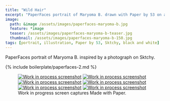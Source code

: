 ```yaml
---
title: "Wild Hair"
excerpt: "PaperFaces portrait of Maryoma B. drawn with Paper by 53 on an iPad."
image: 
  path: &image /assets/images/paperfaces-maryoma-b.jpg 
  feature: *image
  teaser: /assets/images/paperfaces-maryoma-b-teaser.jpg
  thumbnail: /assets/images/paperfaces-maryoma-b-150.jpg
tags: [portrait, illustration, Paper by 53, Sktchy, black and white]
---
```


PaperFaces portrait of Maryoma B. inspired by a photograph on Sktchy.

{% include boilerplate/paperfaces-2.md %}

<figure class="third">
  <a href="{{ site.url }}/assets/images/paperfaces-maryoma-b-process-1-lg.jpg"><img src="{{ site.url }}/assets/images/paperfaces-maryoma-b-process-1-600.jpg" alt="Work in process screenshot"></a>
  <a href="{{ site.url }}/assets/images/paperfaces-maryoma-b-process-2-lg.jpg"><img src="{{ site.url }}/assets/images/paperfaces-maryoma-b-process-2-600.jpg" alt="Work in process screenshot"></a>
  <a href="{{ site.url }}/assets/images/paperfaces-maryoma-b-process-3-lg.jpg"><img src="{{ site.url }}/assets/images/paperfaces-maryoma-b-process-3-600.jpg" alt="Work in process screenshot"></a>
  <a href="{{ site.url }}/assets/images/paperfaces-maryoma-b-process-4-lg.jpg"><img src="{{ site.url }}/assets/images/paperfaces-maryoma-b-process-4-600.jpg" alt="Work in process screenshot"></a>
  <a href="{{ site.url }}/assets/images/paperfaces-maryoma-b-process-5-lg.jpg"><img src="{{ site.url }}/assets/images/paperfaces-maryoma-b-process-5-600.jpg" alt="Work in process screenshot"></a>
  <a href="{{ site.url }}/assets/images/paperfaces-maryoma-b-process-6-lg.jpg"><img src="{{ site.url }}/assets/images/paperfaces-maryoma-b-process-6-600.jpg" alt="Work in process screenshot"></a>
  <figcaption>Work in progress screen captures Made with Paper.</figcaption>
</figure>
